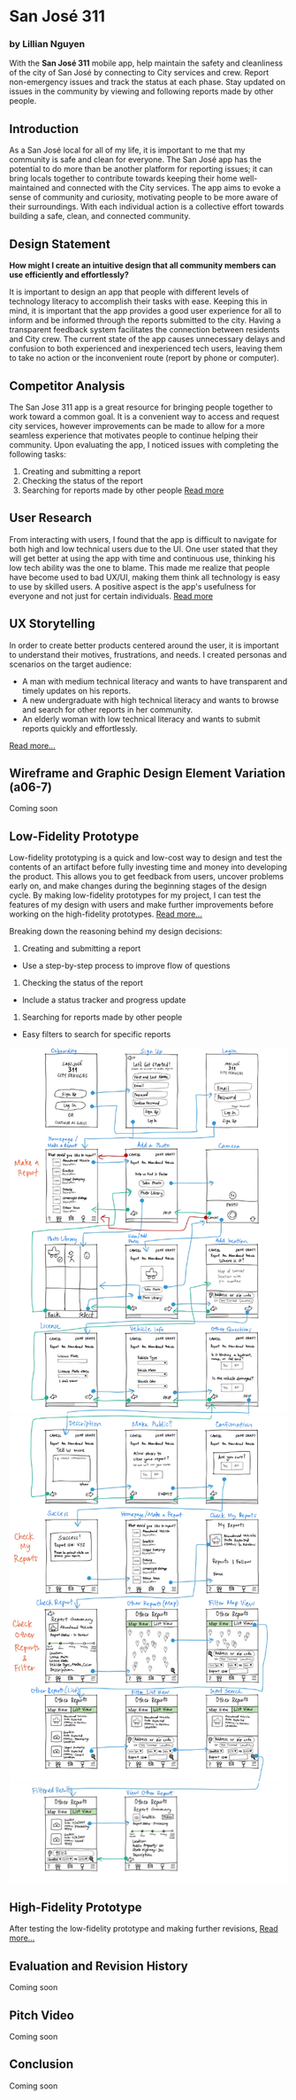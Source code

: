 # San José 311
### by Lillian Nguyen

With the **San José 311** mobile app, help maintain the safety and cleanliness of the city of San José by connecting to City services and crew. Report non-emergency issues and track the status at each phase. Stay updated on issues in the community by viewing and following reports made by other people.

## Introduction
As a San José local for all of my life, it is important to me that my community is safe and clean for everyone. The San José app has the potential to do more than be another platform for reporting issues; it can bring locals together to contribute towards keeping their home well-maintained and connected with the City services. The app aims to evoke a sense of community and curiosity, motivating people to be more aware of their surroundings. With each individual action is a collective effort towards building a safe, clean, and connected community.

## Design Statement
**How might I create an intuitive design that all community members can use efficiently and effortlessly?**

It is important to design an app that people with different levels of technology literacy to accomplish their tasks with ease. Keeping this in mind, it is important that the app provides a good user experience for all to inform and be informed through the reports submitted to the city. Having a transparent feedback system facilitates the connection between residents and City crew. The current state of the app causes unnecessary delays and confusion to both experienced and inexperienced tech users, leaving them to take no action or the inconvenient route (report by phone or computer). 

## Competitor Analysis
The San Jose 311 app is a great resource for bringing people together to work toward a common goal. It is a convenient way to access and request city services, however improvements can be made to allow for a more seamless experience that motivates people to continue helping their community. Upon evaluating the app, I noticed issues with completing the following tasks: 
1. Creating and submitting a report
1. Checking the status of the report
1. Searching for reports made by other people
[Read more](https://github.com/lilliannguyen97/DH150/blob/master/Assignments/A01/README.md)

## User Research
From interacting with users, I found that the app is difficult to navigate for both high and low technical users due to the UI. One user stated that they will get better at using the app with time and continuous use, thinking his low tech ability was the one to blame. This made me realize that people have become used to bad UX/UI, making them think all technology is easy to use by skilled users. A positive aspect is the app's usefulness for everyone and not just for certain individuals. [Read more](https://github.com/lilliannguyen97/DH150/blob/master/Assignments/A04/README.md)

## UX Storytelling
In order to create better products centered around the user, it is important to understand their motives, frustrations, and needs. I created personas and scenarios on the target audience:
* A man with medium technical literacy and wants to have transparent and timely updates on his reports.
* A new undergraduate with high technical literacy and wants to browse and search for other reports in her community.
* An elderly woman with low technical literacy and wants to submit reports quickly and effortlessly.

[Read more...](https://github.com/lilliannguyen97/DH150/blob/master/Assignments/A02/README.md)

## Wireframe and Graphic Design Element Variation (a06-7)
Coming soon

## Low-Fidelity Prototype 
Low-fidelity prototyping is a quick and low-cost way to design and test the contents of an artifact before fully investing time and money into developing the product. This allows you to get feedback from users, uncover problems early on, and make changes during the beginning stages of the design cycle. By making low-fidelity prototypes for my project, I can test the features of my design with users and make further improvements before working on the high-fidelity prototypes. [Read more...](https://github.com/lilliannguyen97/DH150/blob/master/Assignments/A05/README.md)

Breaking down the reasoning behind my design decisions:
1. Creating and submitting a report
  * Use a step-by-step process to improve flow of questions
1. Checking the status of the report
  * Include a status tracker and progress update
1. Searching for reports made by other people
  * Easy filters to search for specific reports
  
![Lofi Prototype 1](Lofi_Prototype_1.jpg)
![Lofi Prototype 2](Lofi_Prototype_2.jpg)
![Lofi Prototype 3](Lofi_Prototype_3.jpg)

## High-Fidelity Prototype
After testing the low-fidelity prototype and making further revisions,  [Read more...](https://github.com/lilliannguyen97/DH150/blob/master/Assignments/A06/README.md)

## Evaluation and Revision History
Coming soon

## Pitch Video
Coming soon

## Conclusion
Coming soon
